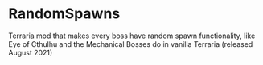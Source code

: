 # RandomSpawns
Terraria mod that makes every boss have random spawn functionality, like Eye of Cthulhu and the Mechanical Bosses do in vanilla Terraria (released August 2021)
